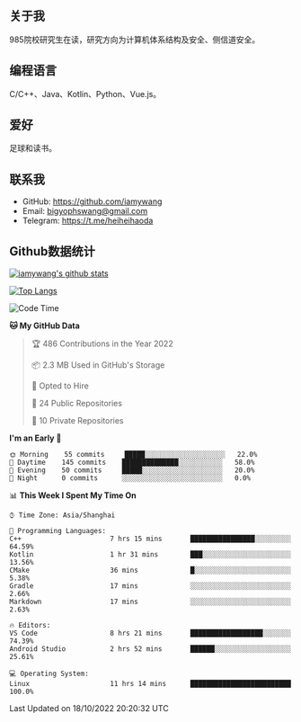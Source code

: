 ## 关于我

985院校研究生在读，研究方向为计算机体系结构及安全、侧信道安全。

## 编程语言

C/C++、Java、Kotlin、Python、Vue.js。

## 爱好

足球和读书。

## 联系我

- GitHub: https://github.com/iamywang
- Email: bigyophswang@gmail.com
- Telegram: https://t.me/heiheihaoda

## Github数据统计

[![iamywang's github stats](https://github-readme-stats.vercel.app/api?username=iamywang&count_private=true&show_icons=true)]()

[![Top Langs](https://github-readme-stats.vercel.app/api/top-langs/?username=iamywang&layout=compact)]()

<!--START_SECTION:waka-->
![Code Time](http://img.shields.io/badge/Code%20Time-607%20hrs%2028%20mins-blue)

**🐱 My GitHub Data** 

> 🏆 486 Contributions in the Year 2022
 > 
> 📦 2.3 MB Used in GitHub's Storage 
 > 
> 💼 Opted to Hire
 > 
> 📜 24 Public Repositories 
 > 
> 🔑 10 Private Repositories  
 > 
**I'm an Early 🐤** 

```text
🌞 Morning    55 commits     █████░░░░░░░░░░░░░░░░░░░░   22.0% 
🌆 Daytime    145 commits    ██████████████░░░░░░░░░░░   58.0% 
🌃 Evening    50 commits     █████░░░░░░░░░░░░░░░░░░░░   20.0% 
🌙 Night      0 commits      ░░░░░░░░░░░░░░░░░░░░░░░░░   0.0%

```


📊 **This Week I Spent My Time On** 

```text
⌚︎ Time Zone: Asia/Shanghai

💬 Programming Languages: 
C++                      7 hrs 15 mins       ████████████████░░░░░░░░░   64.59% 
Kotlin                   1 hr 31 mins        ███░░░░░░░░░░░░░░░░░░░░░░   13.56% 
CMake                    36 mins             █░░░░░░░░░░░░░░░░░░░░░░░░   5.38% 
Gradle                   17 mins             ░░░░░░░░░░░░░░░░░░░░░░░░░   2.66% 
Markdown                 17 mins             ░░░░░░░░░░░░░░░░░░░░░░░░░   2.63%

🔥 Editors: 
VS Code                  8 hrs 21 mins       ██████████████████░░░░░░░   74.39% 
Android Studio           2 hrs 52 mins       ██████░░░░░░░░░░░░░░░░░░░   25.61%

💻 Operating System: 
Linux                    11 hrs 14 mins      █████████████████████████   100.0%

```


 Last Updated on 18/10/2022 20:20:32 UTC
<!--END_SECTION:waka-->

